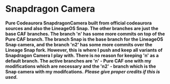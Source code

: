 # Snapdragon Camera
**Pure Codeaurora SnapdragonCamera built from official codeaurora sources and also the LineageOS Snap. The other branches 
are just the base CAF branches. The branch 'n' has some more commits on top of the Pure CAF branch. The branch Snap is 
the base branch for the LineageOS Snap camera, and the branch 'n2' has some more commits over the Lineage Snap fork. 
However, this is where I push and keep all variants of Snapdragon Camera I play with. There is no reason for keeping 'n' 
as a default branch. The active branches are 'n' - Pure CAF one with my modifications which are necessary and the 'n2' - 
branch which is the Snap camera with my modifcations.** **_Please give proper credits if this is used._**
